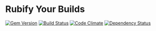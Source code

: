 # Rubify Your Builds

[![Gem Version](https://img.shields.io/gem/v/ryb.svg)](https://rubygems.org/gems/ryb)
[![Build Status](https://img.shields.io/travis/mtwilliams/ryb/master.svg)](https://travis-ci.org/mtwilliams/ryb)
[![Code Climate](https://img.shields.io/codeclimate/github/mtwilliams/ryb.svg)](https://codeclimate.com/github/mtwilliams/ryb)
[![Dependency Status](https://img.shields.io/gemnasium/mtwilliams/ryb.svg)](https://gemnasium.com/mtwilliams/ryb)
